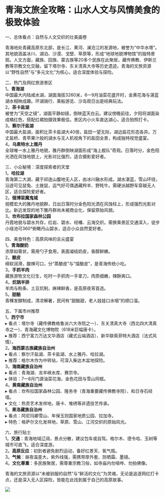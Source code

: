 # 青海文旅全攻略：山水人文与风情美食的极致体验  

一、总体看点：自然与人文交织的壮美画卷  

青海地处青藏高原东北部，是长江、黄河、澜沧江的发源地，被誉为“中华水塔”。其地貌涵盖冰川、湖泊、沙漠、戈壁、草原等，形成“地球地貌博物馆”的独特景观。人文方面，藏族、回族、蒙古族等20多个民族在此聚居，藏传佛教、伊斯兰教等宗教文化交融，留下塔尔寺、东关清真大寺等历史遗迹。青海的文旅资源以“野性自然”与“多元文化”为核心，适合深度体验与探险。  

二、热门及网红旅游景区  
1。**青海湖**  
中国最大内陆咸水湖，湖面海拔3260米，6—9月油菜花盛开时，金黄花海与湛蓝湖水相映成趣。环湖骑行、乘船游览、沙岛观日出是经典玩法。  
2。**茶卡盐湖**  
被誉为“天空之镜”，湖面平静如镜，倒映蓝天白云。建议傍晚前往，夕阳将湖面染成橘红色，搭配红裙拍摄效果极佳。景区内小火车直达湖心，适合拍照打卡。  
3。**察尔汗盐湖**  
中国最大盐湖，面积比茶卡盐湖大40倍，盐田一望无际，湖边盐花形态各异。万丈盐桥、青苹果汁般的湖水与无人机视角下的盐田全景，构成独特视觉盛宴。  
4。**乌素特水上雅丹**  
全球唯一水上雅丹地貌，雅丹群倒映湖面形成“海上舰队”奇观。日落时分，金色阳光洒在风蚀地貌上，光影对比强烈，适合摄影爱好者。  

三、小众秘境：深度探索者的天堂  
1。**哈拉湖**  
青海第二大湖，藏于祁连山腹地无人区，由冰川融水形成。湖水湛蓝，雪山环绕，沿途可见鼠兔、土拨鼠，运气好可偶遇藏羚羊、野牦牛。需硬派越野车穿越无人区，适合探险爱好者。  
2。**俄博梁魔鬼城**  
规模宏大的雅丹地貌群，日出日落时分金色阳光洒在风蚀柱上，形成强烈光影对比。新近发现的地下雅丹群尚未被商业化，保留原始风貌。  
3。**坎布拉国家森林公园**  
丹霞地貌与碧水共存，红岩、碧水、经幡、云海交织。需换乘景区交通深入，徒步小瑶池可360°俯瞰丹山碧水，适合小众自然爱好者。  

四、美食特色：高原风味的舌尖盛宴  
1。**青海酸奶**  
浓厚如膏状，需用勺子食用，表面凝结奶皮，香醇鲜嫩。  
2。**酿皮**  
绵软润滑，酸辣可口，分“蒸酿皮”与“馏酿皮”，是青海传统小吃。  
3。**手抓羊肉**  
藏族游牧文化衍生，吃时一手抓肉一手拿刀，肉质细嫩，辣酥爽口。  
4。**炕锅羊排**  
羊肉与粉条、土豆炕制，麻辣鲜香，是高原夜宵首选。  
5。**甜醅**  
青稞发酵制成，清凉解暑，民间有“甜醅甜，老人娃娃口水咽”的顺口溜。  

五、下属市州推荐  
1。**西宁市**  
▸ 看点：塔尔寺（藏传佛教格鲁派六大寺院之一）、东关清真大寺（西北四大清真寺之一）、青海藏文化博物院（618米巨幅唐卡）。  
▸ 推荐：西宁富力万达文华酒店（藏式云端酒店）、新华联索菲特大酒店（法式风情）。  
2。**海西蒙古族藏族自治州**  
▸ 看点：察尔汗盐湖、茶卡盐湖、水上雅丹、哈拉湖。  
▸ 推荐：格尔木作为中转站，可深入柴达木盆地探险。  
3。**海南藏族自治州**  
▸ 看点：青海湖、龙羊峡水库、赛宗寺。  
▸ 体验：7—8月门源油菜花海，金色花田与雪山同框。  
4。**黄南藏族自治州**  
▸ 看点：坎布拉国家森林公园、隆务寺（青海重要藏传佛教寺院）、和日寺石经墙。  
▸ 文化：热贡艺术发祥地，唐卡、堆绣等非遗技艺传承。  
5。**果洛藏族自治州**  
▸ 看点：阿尼玛卿雪山、年保玉则国家地质公园、拉加寺。  
▸ 特色：格萨尔文化发祥地，草原、雪山、江河交织的原始风光。  

六、旅行贴士  
1。**交通**：青海地域辽阔，景点分散，建议包车或自驾。格尔木、德令哈、玉树等城市可直飞，适合深度游。  
2。**高原反应**：初到者避免剧烈运动，备好红景天、氧气瓶。  
3。**气候**：昼夜温差大，紫外线强，需携带厚外套、防晒霜、墨镜。  
4。**文化尊重**：多民族聚居，需尊重宗教习俗，如寺庙内勿喧哗、勿拍佛像。  

青海的文旅资源以“未被驯服的自然”与“鲜活的文化”为灵魂，无论是追逐网红打卡点，还是深入无人区探险，皆能在此找到属于自己的高原故事。  

![](http://uf.onegreen.net/www-maps/Upload_maps/201609/2016091507412650.jpg)  
